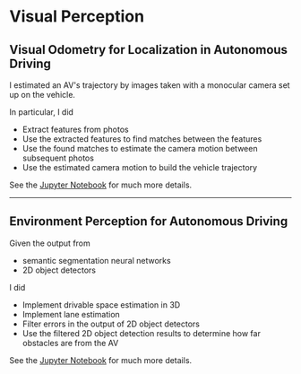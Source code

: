 # Visual Perception

## Visual Odometry for Localization in Autonomous Driving
I estimated an AV's trajectory by images taken with a monocular camera set up on the vehicle. 

In particular, I did
- Extract features from photos
- Use the extracted features to find matches between the features
- Use the found matches to estimate the camera motion between subsequent photos
- Use the estimated camera motion to build the vehicle trajectory

See the [Jupyter Notebook](Visual%20Odometry/Visual%20Odometry%20for%20Localization%20in%20Autonomous%20Driving.ipynb) for much more details.

- - - -
## Environment Perception for Autonomous Driving
Given the output from 
- semantic segmentation neural networks
- 2D object detectors

I did
- Implement drivable space estimation in 3D
- Implement lane estimation
- Filter errors in the output of 2D object detectors
- Use the filtered 2D object detection results to determine how far obstacles are from the AV

See the [Jupyter Notebook](Environment%20Perception/Environment%20Perception%20For%20Self-Driving%20Cars%20-%20Learner%20-%20v1.ipynb) for much more details.
